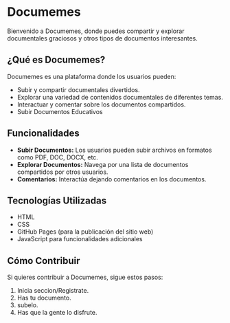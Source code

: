 # Documemes

Bienvenido a Documemes, donde puedes compartir y explorar documentales graciosos y otros tipos de documentos interesantes.

## ¿Qué es Documemes?

Documemes es una plataforma donde los usuarios pueden:

- Subir y compartir documentales divertidos.
- Explorar una variedad de contenidos documentales de diferentes temas.
- Interactuar y comentar sobre los documentos compartidos.
- Subir Documentos Educativos

## Funcionalidades

- **Subir Documentos:** Los usuarios pueden subir archivos en formatos como PDF, DOC, DOCX, etc.
- **Explorar Documentos:** Navega por una lista de documentos compartidos por otros usuarios.
- **Comentarios:** Interactúa dejando comentarios en los documentos.

## Tecnologías Utilizadas

- HTML
- CSS
- GitHub Pages (para la publicación del sitio web)
- JavaScript para funcionalidades adicionales

## Cómo Contribuir

Si quieres contribuir a Documemes, sigue estos pasos:

1. Inicia seccion/Registrate.
2. Has tu documento.
3. subelo.
4. Has que la gente lo disfrute.
